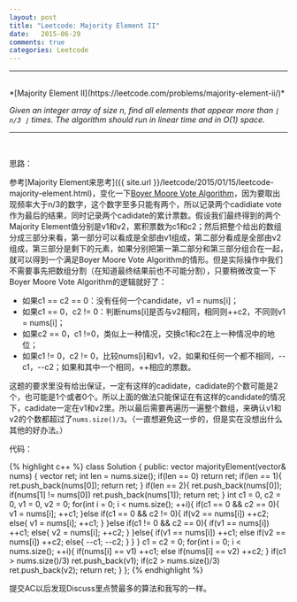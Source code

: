 ```yaml
---
layout: post
title: "Leetcode: Majority Element II"
date:   2015-06-29
comments: true
categories: Leetcode
---
```


***
<br />
*[Majority Element II](https://leetcode.com/problems/majority-element-ii/)*

*Given an integer array of size n, find all elements that appear more than `⌊ n/3 ⌋` times. The algorithm should run in linear time and in O(1) space.*

***
<br />

思路：

参考[Majority Element来思考]({{ site.url }}/leetcode/2015/01/15/leetcode-majority-element.html)，变化一下[Boyer Moore Vote Algorithm](https://en.wikipedia.org/wiki/Boyer-Moore_Majority_Vote_Algorithm)，因为要取出现频率大于n/3的数字，这个数字至多只能有两个，所以记录两个cadidiate vote作为最后的结果，同时记录两个cadidate的累计票数。假设我们最终得到的两个Majority Element值分别是v1和v2，累积票数为c1和c2；然后把整个给出的数组分成三部分来看，第一部分可以看成是全部由v1组成，第二部分看成是全部由v2组成，第三部分是剩下的元素，如果分别把第一第二部分和第三部分组合在一起，就可以得到一个满足Boyer Moore Vote Algorithm的情形。但是实际操作中我们不需要事先把数组分割（在知道最终结果前也不可能分割），只要稍微改变一下Boyer Moore Vote Algorithm的逻辑就好了：

- 如果c1 == c2 == 0：没有任何一个candidate，v1 = nums[i]；
- 如果c1 == 0，c2 != 0：判断nums[i]是否与v2相同，相同则++c2，不同则v1 = nums[i]；
- 如果c2 == 0，c1 !=0，类似上一种情况，交换c1和c2在上一种情况中的地位；
- 如果c1 != 0，c2 != 0，比较nums[i]和v1，v2，如果和任何一个都不相同，--c1，--c2；如果和其中一个相同，++相应的票数。

这题的要求里没有给出保证，一定有这样的cadidate，cadidate的个数可能是2个，也可能是1个或者0个。所以上面的做法只能保证在有这样的candidate的情况下，cadidate一定在v1和v2里。所以最后需要再遍历一遍整个数组，来确认v1和v2的个数都超过了`nums.size()/3`。（一直想避免这一步的，但是实在没想出什么其他的好办法。）

代码：

{% highlight c++ %}
class Solution {
public:
    vector<int> majorityElement(vector<int>& nums) {
        vector<int> ret;
        int len = nums.size();
        if(len == 0) return ret;
        if(len == 1){
            ret.push_back(nums[0]);
            return ret;
        }
        if(len == 2){
            ret.push_back(nums[0]);
            if(nums[1] != nums[0]) ret.push_back(nums[1]);
            return ret;
        }
        int c1 = 0, c2 = 0, v1 = 0, v2 = 0;
        for(int i = 0; i < nums.size(); ++i){
            if(c1 == 0 && c2 == 0){
                v1 = nums[i];
                ++c1;
            }else if(c1 == 0 && c2 != 0){
                if(v2 == nums[i]) ++c2;
                else{
                    v1 = nums[i];
                    ++c1;
                }
            }else if(c1 != 0 && c2 == 0){
                if(v1 == nums[i]) ++c1;
                else{
                    v2 = nums[i];
                    ++c2;
                }
            }else{
                if(v1 == nums[i]) ++c1;
                else if(v2 == nums[i]) ++c2;
                else{
                    --c1;
                    --c2;
                }
            }
        }
        c1 = c2 = 0;
        for(int i = 0; i < nums.size(); ++i){
            if(nums[i] == v1) ++c1;
            else if(nums[i] == v2) ++c2;
        }
        if(c1 > nums.size()/3) ret.push_back(v1);
        if(c2 > nums.size()/3) ret.push_back(v2);
        return ret;
    }
};
{% endhighlight %}

提交AC以后发现Discuss里点赞最多的算法和我写的一样。

